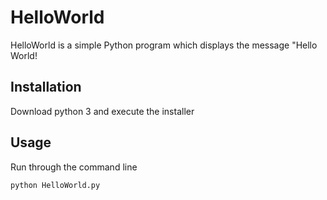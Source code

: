 # HelloWorld

HelloWorld is a simple Python program which displays the message "Hello World!

## Installation
Download python 3 and execute the installer

## Usage
Run through the command line

```
python HelloWorld.py

```  
